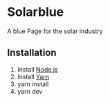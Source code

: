 # Solarblue

A blue Page for the solar industry

## Installation

1. Install [Node.js](https://nodejs.org/en/download/)
2. Install [Yarn](https://yarnpkg.com/en/docs/install)
3. yarn install
4. yarn dev

